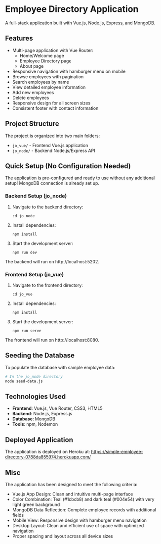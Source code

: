 # Employee Directory Application

A full-stack application built with Vue.js, Node.js, Express, and MongoDB.

## Features

- Multi-page application with Vue Router:
  - Home/Welcome page
  - Employee Directory page
  - About page
- Responsive navigation with hamburger menu on mobile
- Browse employees with pagination
- Search employees by name
- View detailed employee information
- Add new employees
- Delete employees
- Responsive design for all screen sizes
- Consistent footer with contact information

## Project Structure

The project is organized into two main folders:

- `jo_vue/` - Frontend Vue.js application
- `jo_node/` - Backend Node.js/Express API

## Quick Setup (No Configuration Needed)

The application is pre-configured and ready to use without any additional setup! MongoDB connection is already set up.

### Backend Setup (jo_node)

1. Navigate to the backend directory:
   ```
   cd jo_node
   ```

2. Install dependencies:
   ```
   npm install
   ```

3. Start the development server:
   ```
   npm run dev
   ```

The backend will run on http://localhost:5202.

### Frontend Setup (jo_vue)

1. Navigate to the frontend directory:
   ```
   cd jo_vue
   ```

2. Install dependencies:
   ```
   npm install
   ```

3. Start the development server:
   ```
   npm run serve
   ```

The frontend will run on http://localhost:8080.

## Seeding the Database

To populate the database with sample employee data:

```bash
# In the jo_node directory
node seed-data.js
```

## Technologies Used

- **Frontend**: Vue.js, Vue Router, CSS3, HTML5
- **Backend**: Node.js, Express.js
- **Database**: MongoDB
- **Tools**: npm, Nodemon

## Deployed Application

The application is deployed on Heroku at: https://simple-employee-directory-0788da855974.herokuapp.com/

## Misc

The application has been designed to meet the following criteria:

- Vue.js App Design: Clean and intuitive multi-page interface
- Color Combination: Teal (#1cbcb8) and dark teal (#004e54) with very light green background
- MongoDB Data Reflection: Complete employee records with additional fields
- Mobile View: Responsive design with hamburger menu navigation
- Desktop Layout: Clean and efficient use of space with optimized navigation
- Proper spacing and layout across all device sizes 